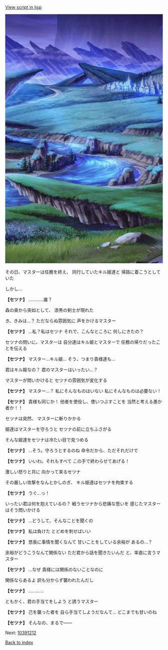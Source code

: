 [View script in lisp](../scripts/10391211.txt)

![plain_night.png](../images/backgrounds/plain_night.png)

その日、マスターは任務を終え、
同行していたキル姫達と
帰路に着こうとしていた

しかし…

**【セツナ】**
…………誰？

森の奥から突如として、
漆黒の剣士が現れた

き、きみは…？
ただならぬ雰囲気に
声をかけるマスター

**【セツナ】**
…私？私はセツナ
それで、こんなところに
何しにきたの？

セツナの問いに、マスターは
自分達はキル姫とマスターで
任務の帰りだったことを伝える

**【セツナ】**
マスター…キル姫…
そう、つまり貴様達も…

君はキル姫なの？
君のマスターはいったい…？

マスターが問いかけると
セツナの雰囲気が変化する

**【セツナ】**
マスター…？
私にそんなものはいない
私にそんなものは必要ない！

**【セツナ】**
貴様も同じか！
他者を使役し、使いつぶすことを
当然と考える愚か者か！！

セツナは突然、
マスターに斬りかかる

姫達はマスターを守ろうと
セツナの前に立ちふさがる

そんな姫達をセツナは冷たい目で見つめる

**【セツナ】**
…そう。守ろうとするのね
命令だから、ただそれだけで

**【セツナ】**
いいわ。それもすべて
この手で終わらせてあげる！

激しい怒りと共に
向かって来るセツナ

その厳しい攻撃をなんとかしのぎ、
キル姫達はセツナを拘束する

**【セツナ】**
うぐ…っ！

いったい君は何を抱えているの？
戦うセツナから悲痛な思いを
感じたマスターはそう問いかける

**【セツナ】**
…どうして、そんなことを聞くの

**【セツナ】**
私は負けた
とどめを刺せばいい

**【セツナ】**
悠長に事情を聞くなんて
甘いことをしている余裕が
あるの…？

余裕がどうこうなんて関係ない
ただ君から話を聞きたいんだ
と、率直に言うマスター

**【セツナ】**
…なぜ
貴様には関係のないことなのに

関係ならあるよ
訳も分からず襲われたんだし

**【セツナ】**
…………

ともかく、君の手当てをしよう
と誘うマスター

**【セツナ】**
己を襲った者を
自ら手当てしようだなんて…
どこまでも甘いのね

**【セツナ】**
そんなの、まるで――

Next: [10391212](10391212.md)

[Back to index](index.md)

